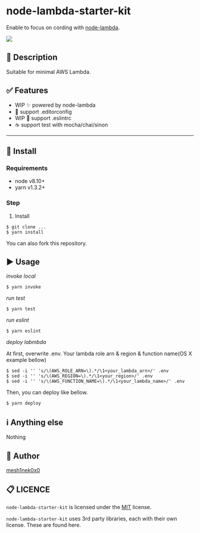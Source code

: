 # node-lambda-starter-kit

Enable to focus on cording with [node-lambda](https://github.com/motdotla/node-lambda).

![](	https://img.shields.io/circleci/project/github/RedSparr0w/node-csgo-parser.svg)
<!-- add ci status badge -->

## :pushpin: Description
Suitable for minimal AWS Lambda.

## :white_check_mark: Features
<!-- list up your product features. -->
- WIP :sparkles: powered by node-lambda
- :art: support .editorconfig
- WIP :shirt: support .eslintrc
- :coffee: support test with mocha/chai/sinon

---

## :floppy_disk: Install
### Requirements
* node v8.10+
* yarn v1.3.2+

### Step
1. Install
```
$ git clone ...
$ yarn install
```

You can also fork this repository.

## :arrow_forward: Usage

*invoke local*
```
$ yarn invoke
```

*run test*
```
$ yarn test
```

*run eslint*
```
$ yarn eslint
```

*deploy labmbda*

At first, overwrite .env. Your lambda role arn & region & function name(OS X example bellow)
```
$ sed -i '' 's/\(AWS_ROLE_ARN=\).*/\1<your_lambda_arn>/' .env
$ sed -i '' 's/\(AWS_REGION=\).*/\1<your_region>/' .env
$ sed -i '' 's/\(AWS_FUNCTION_NAME=\).*/\1<your_lambda_name>/' .env
```

Then, you can deploy like bellow.
```
$ yarn deploy
```

## :information_source: Anything else
<!-- show how to test, how to contribute -->
Nothing

## :pencil: Author
[mesh1nek0x0](https://github.com/mesh1neko)

## :clipboard: LICENCE
`node-lambda-starter-kit` is licensed under the [MIT](https://github.com/mesh1neko/node-lambda-starter-kit/blob/master/LICENSE) license.

`node-lambda-starter-kit` uses 3rd party libraries, each with their own license. These are found here.
